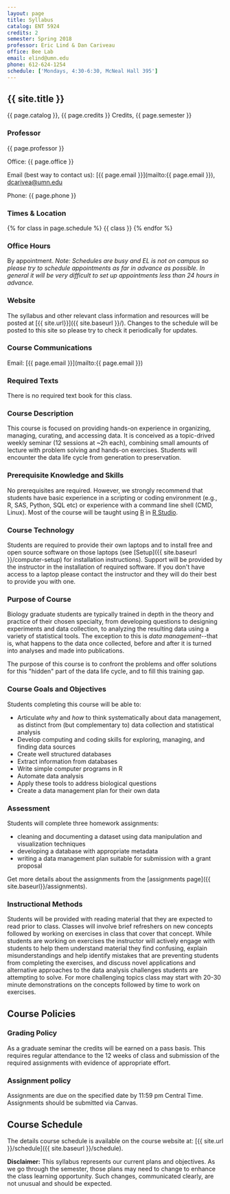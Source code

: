 ```yaml
---
layout: page
title: Syllabus
catalog: ENT 5924
credits: 2
semester: Spring 2018
professor: Eric Lind & Dan Cariveau
office: Bee Lab
email: elind@umn.edu
phone: 612-624-1254
schedule: ['Mondays, 4:30-6:30, McNeal Hall 395']
---
```


## {{ site.title }} 

{{ page.catalog }}, {{ page.credits }} Credits, {{ page.semester }}

### Professor

{{ page.professor }}

Office: {{ page.office }}

Email (best way to contact us):
[{{ page.email }}](mailto:{{ page.email }}), [dcarivea@umn.edu](mailto:dcarivea@umn.edu)

Phone: {{ page.phone }}


### Times & Location

{% for class in page.schedule %}
  {{ class }}
{% endfor %}


### Office Hours

By appointment. *Note: Schedules are busy and EL is not on campus so
please try to schedule appointments as far in advance as possible. In general it
will be very difficult to set up appointments less than 24 hours in advance.*


### Website

The syllabus and other relevant class information and resources will be posted
at [{{ site.url}}]({{ site.baseurl }}/).
Changes to the schedule will be posted to this site so please try to check it
periodically for updates.


### Course Communications

Email: [{{ page.email }}](mailto:{{ page.email }})


### Required Texts

There is no required text book for this class.


### Course Description
 
This course is focused on providing hands-on experience in organizing, managing,
curating, and accessing data. It is conceived as a topic-drived weekly seminar (12 sessions at ~2h each),
combining small amounts of lecture with problem solving and hands-on exercises.
Students will encounter the data life cycle from generation to preservation.


### Prerequisite Knowledge and Skills

No prerequisites are required. However, we strongly recommend that students have
basic experience in a scripting or coding environment (e.g., R, SAS, Python,
SQL etc) or experience with a command line shell (CMD, Linux). Most of 
the course will be taught using [R](http://www.r-project.org) in [R Studio](http://www.rstudio.com).

### Course Technology

Students are required to provide their own laptops and to install free and open
source software on those laptops (see [Setup]({{ site.baseurl }}/computer-setup)
for installation instructions). Support will be provided by the instructor in
the installation of required software. If you don't have access to a laptop
please contact the instructor and they will do their best to provide you with
one.

### Purpose of Course

Biology graduate students are typically trained in depth in the theory and practice of their 
chosen specialty, from developing questions to designing experiments 
and data collection, to analyzing the resulting data using a variety of 
statistical tools. The exception to this is *data management*--that is,
what happens to the data once collected, before and after it is turned into
analyses and made into publications. 

The purpose of this course is to confront the problems and offer
solutions for this "hidden" part of the data life cycle, and to fill 
this training gap.

### Course Goals and Objectives

Students completing this course will be able to:

* Articulate _why_ and _how_ to think systematically about 
data management, as distinct from (but complementary to) data
collection and statistical analysis
* Develop computing and coding skills for exploring, managing, and
finding data sources
* Create well structured databases
* Extract information from databases
* Write simple computer programs in R
* Automate data analysis
* Apply these tools to address biological questions
* Create a data management plan for their own data

### Assessment

Students will complete three homework assignments:
* cleaning and documenting a dataset using data manipulation and visualization techniques
* developing a database with appropriate metadata
* writing a data management plan suitable for submission with a grant proposal

Get more details about the assignments from the [assignments page]({{ site.baseurl}}/assignments).

### Instructional Methods

Students will be provided with reading material that they are expected to 
read prior to class. Classes will
involve brief refreshers on new concepts followed by working on exercises in
class that cover that concept. While students are working on exercises the
instructor will actively engage with students to help them understand material
they find confusing, explain misunderstandings and help identify mistakes that
are preventing students from completing the exercises, and discuss novel
applications and alternative approaches to the data analysis challenges students
are attempting to solve. For more challenging topics class may start with 20-30
minute demonstrations on the concepts followed by time to work on exercises.

## Course Policies


### Grading Policy

As a graduate seminar the credits will be earned on a pass basis.
This requires regular attendance to the 12 weeks of class and submission of the
required assignments with evidence of appropriate effort.

### Assignment policy

Assignments are due on the specified date by 11:59 pm Central Time. Assignments should be
submitted via Canvas.


## Course Schedule

The details course schedule is available on the course website at:
[{{ site.url }}/schedule]({{ site.baseurl }}/schedule).


**Disclaimer:** This syllabus represents our current plans and objectives. As we
go through the semester, those plans may need to change to enhance the class
learning opportunity. Such changes, communicated clearly, are not unusual and
should be expected.
